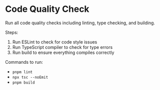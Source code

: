 # Code Quality Check

Run all code quality checks including linting, type checking, and building.

Steps:
1. Run ESLint to check for code style issues
2. Run TypeScript compiler to check for type errors
3. Run build to ensure everything compiles correctly

Commands to run:
- `pnpm lint`
- `npx tsc --noEmit`
- `pnpm build`